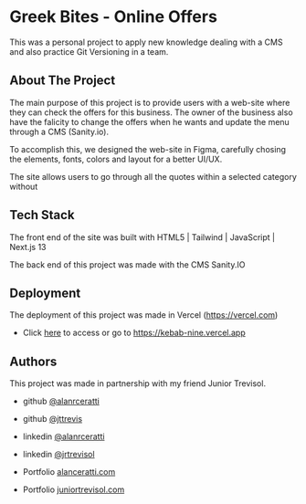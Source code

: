 
# Greek Bites - Online Offers


This was a personal project to apply new knowledge dealing with a CMS and also practice Git Versioning in a team. 


## About The Project
The main purpose of this project is to provide users with a web-site where they can check the offers for this business. The owner of the business also have the falicity to change the offers when he wants and update the menu through a CMS (Sanity.io). 


To accomplish this, we designed the web-site in Figma, carefully chosing the elements, fonts, colors and layout for a better UI/UX. 

The site allows users to go through all the quotes within a selected category without 



## Tech Stack


The front end of the site was built with HTML5 | Tailwind | JavaScript | Next.js 13

The back end of this project was made with the CMS Sanity.IO



## Deployment

The deployment of this project was made in Vercel (https://vercel.com)

- Click [here](https://kebab-nine.vercel.app) to access or go to https://kebab-nine.vercel.app



## Authors

This project was made in partnership with my friend Junior Trevisol.

- github [@alanrceratti](https://github.com/alanrceratti)

- github [@jttrevis](https://github.com/jttrevis)


-  linkedin [@alanrceratti](https://www.linkedin.com/in/alan-ceratti-7ab8261b8)

-  linkedin [@jrtrevisol](https://www.linkedin.com/in/jrtrevisol/)

-  Portfolio [alanceratti.com](https://www.alanceratti.com)

-  Portfolio [juniortrevisol.com](https://www.alanceratti.com)

